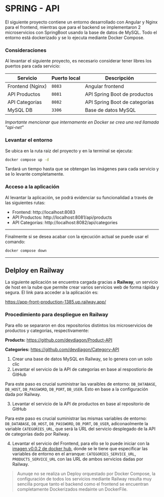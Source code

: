 # SPRING - API

El siguiente proyecto contiene un entorno desarrollado con Angular y Nginx para el frontend, mientras que para el backend se implementaron 2 microservicios con SpringBoot usando la base de datos de MySQL. Todo el entorno está dockerizado y se lo ejecuta mediante Docker Compose.

### Consideraciones

Al levantar el siguiente proyecto, es necesario considerar tener libres los puertos para cada servicio:

| Servicio         | Puerto local | Descripción                         |
| ---------------- | ------------ | ----------------------------------- |
| Frontend (Nginx) | `8083`       | Angular frontend                    |
| API Productos    | `8081`       | API Spring Boot de productos        |
| API Categorías   | `8082`       | API Spring Boot de categorías       |
| MySQL DB         | `3306`       | Base de datos MySQL                 |

*Importante mencionar que internamente en Docker se crea una red llamada "api-net"*

### Levantar el entorno

Se ubica en la ruta raiz del proyecto y en la terminal se ejecuta:

```bash
docker compose up -d
````

Tardará un tiempo hasta que se obtengan las imágenes para cada servicio y se lo levante completamente.

### Acceso a la aplicación

Al levantar la aplicación, se podrá evidenciar su funcionalidad a través de las siguientes rutas:

* Frontend: http://localhost:8083
* API Productos: http://localhost:8081/api/products
* API Categorías: http://localhost:8082/api/categories

***

Finalmente si se desea acabar con la ejecución actual se puede usar el comando:

```bash
docker compose down
````

***

## Delploy en Railway

La siguiente aplicación se encuentra cargada gracias a **Railway**, un servicio de host en la nube que permite crear varios servicios web de forma rápida y segura. El link para acceder a la aplicación es:

https://app-front-production-1385.up.railway.app/

### Procedimiento para despliegue en Railway

Para ello se separaron en dos repositorios distintos los microservicios de productos y categorías, respectivamente:

**Products:** https://github.com/devdiagon/Product-API

**Categories:** https://github.com/devdiagon/Category-API

1. Crear una base de datos MySQL en Railway, se lo genera con un solo clic 
2. Levantar el servicio de la API de categorías en base al respostiorio de GitHub
   
Para este paso es crucial suministrar las varaibles de entorno: ``DB_DATABASE``, ``DB_HOST``, ``DB_PASSWORD``, ``DB_PORT``, ``DB_USER``. Esto en base a la configuración dada por Railway.

3. Levantar el servicio de la API de productos en base al repositorio de GitHub

Para este paso es crucial suministrar las mismas variables de entorno: ``DB_DATABASE``, ``DB_HOST``, ``DB_PASSWORD``, ``DB_PORT``, ``DB_USER``, adiconaolmente la variable ``CATEGORIES_URL``, que será la URL del servicio desplegado de la API de categorías dado por Railway.

4. Levantar el servicio del Frontend, para ello se lo puede iniciar con la [imagen v0.0.2 de docker hub](https://hub.docker.com/repository/docker/fredericktm/app-front/general), donde se le tiene que especificar las variables de entorno en el arranque: ``CATEGORIES_SERVICE_URL``, ``PRODUCTS_SERVICE_URL`` con las URL de ambos servicios dadas por Railway.

> Aunuqe no se realiza un Deploy orquestado por Docker Compose, la configuración de todos los servicios mediante Railway resulta muy sencilla porque tanto el backend como el frontend se encuentran completamente Dockerizados medainte un DockerFile.
